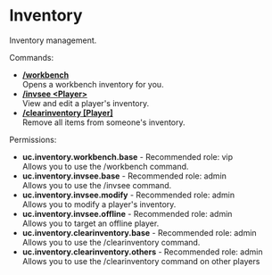 Inventory
====
Inventory management.

Commands: <br>
* **[/workbench](../commands/workbench.md)**<br>Opens a workbench inventory for you.
* **[/invsee \<Player\>](../commands/invsee.md)**<br>View and edit a player's inventory.
* **[/clearinventory \[Player\]](../commands/clearinventory.md)**<br>Remove all items from someone's inventory.

Permissions: <br>
* **uc.inventory.workbench.base** - Recommended role: vip<br>Allows you to use the /workbench command.
* **uc.inventory.invsee.base** - Recommended role: admin<br>Allows you to use the /invsee command.
* **uc.inventory.invsee.modify** - Recommended role: admin<br>Allows you to modify a player's inventory.
* **uc.inventory.invsee.offline** - Recommended role: admin<br>Allows you to target an offline player.
* **uc.inventory.clearinventory.base** - Recommended role: admin<br>Allows you to use the /clearinventory command.
* **uc.inventory.clearinventory.others** - Recommended role: admin<br>Allows you to use the /clearinventory command on other players
